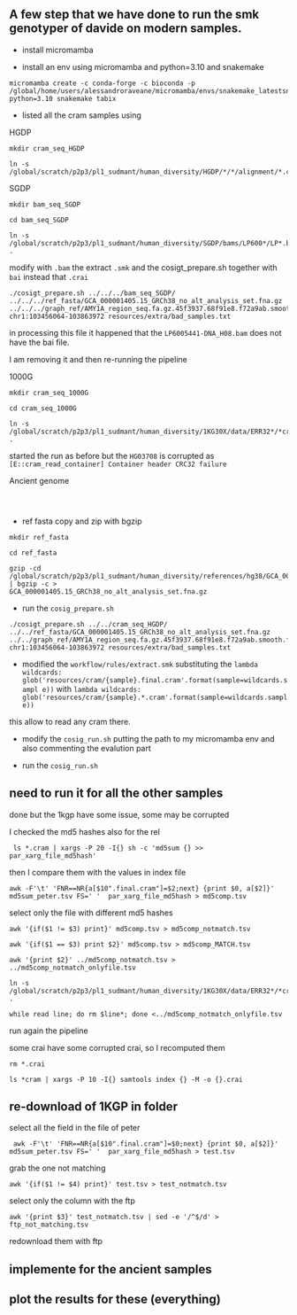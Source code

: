 ## A few step that we have done to run the smk genotyper of davide on modern samples. 

- install micromamba 

- install an env using micromamba and python=3.10 and snakemake 

```
micromamba create -c conda-forge -c bioconda -p /global/home/users/alessandroraveane/micromamba/envs/snakemake_latestsnakemake_latest_py310_nosing python=3.10 snakemake tabix
```


- listed all the cram samples using 

HGDP

```
mkdir cram_seq_HGDP

ln -s /global/scratch/p2p3/pl1_sudmant/human_diversity/HGDP/*/*/alignment/*.cram
```

SGDP

```
mkdir bam_seq_SGDP

cd bam_seq_SGDP

ln -s  /global/scratch/p2p3/pl1_sudmant/human_diversity/SGDP/bams/LP600*/LP*.bam* .
```

modify with `.bam` the extract `.smk` and the cosigt_prepare.sh together with `bai` instead that `.crai`

```
./cosigt_prepare.sh ../../../bam_seq_SGDP/ ../../../ref_fasta/GCA_000001405.15_GRCh38_no_alt_analysis_set.fna.gz ../../../graph_ref/AMY1A_region_seq.fa.gz.45f3937.68f91e8.f72a9ab.smooth.final.gfa chr1:103456064-103863972 resources/extra/bad_samples.txt

```

in processing this file it happened that the `LP6005441-DNA_H08.bam` does not have the bai file.

I am removing it and then re-running the pipeline

1000G 

```
mkdir cram_seq_1000G

cd cram_seq_1000G

ln -s /global/scratch/p2p3/pl1_sudmant/human_diversity/1KG30X/data/ERR32*/*cram* .
```

started the run as before but the `HG03708` is corrupted as `[E::cram_read_container] Container header CRC32 failure`




Ancient genome 

```



```

- ref fasta copy and zip with bgzip

```
mkdir ref_fasta

cd ref_fasta

gzip -cd /global/scratch/p2p3/pl1_sudmant/human_diversity/references/hg38/GCA_000001405.15_GRCh38_no_alt_analysis_set.fna.gz | bgzip -c > 
GCA_000001405.15_GRCh38_no_alt_analysis_set.fna.gz
```

- run the `cosig_prepare.sh`

```
./cosigt_prepare.sh ../../cram_seq_HGDP/ ../../ref_fasta/GCA_000001405.15_GRCh38_no_alt_analysis_set.fna.gz ../../graph_ref/AMY1A_region_seq.fa.gz.45f3937.68f91e8.f72a9ab.smooth.final.gfa  chr1:103456064-103863972 resources/extra/bad_samples.txt
```


- modified the `workflow/rules/extract.smk` substituting the `lambda wildcards: glob('resources/cram/{sample}.final.cram'.format(sample=wildcards.sampl
e))` with `lambda wildcards: glob('resources/cram/{sample}.*.cram'.format(sample=wildcards.sampl
e))`

this allow to read any cram there. 

- modify the `cosig_run.sh` putting the path to my micromamba env and also commenting the evalution part

- run the `cosig_run.sh`

## need to run it for all the other samples

done but the 1kgp have some issue, some may be corrupted

I checked the md5 hashes also for the rel 

```
 ls *.cram | xargs -P 20 -I{} sh -c 'md5sum {} >> par_xarg_file_md5hash'
```

then I compare them with the values in index file 

```
awk -F'\t' 'FNR==NR{a[$10".final.cram"]=$2;next} {print $0, a[$2]}' md5sum_peter.tsv FS=' '  par_xarg_file_md5hash > md5comp.tsv
```

select only the file with different md5 hashes

```
awk '{if($1 != $3) print}' md5comp.tsv > md5comp_notmatch.tsv

awk '{if($1 == $3) print $2}' md5comp.tsv > md5comp_MATCH.tsv
```

```
awk '{print $2}' ../md5comp_notmatch.tsv > ../md5comp_notmatch_onlyfile.tsv
```

```
ln -s /global/scratch/p2p3/pl1_sudmant/human_diversity/1KG30X/data/ERR32*/*cram* .

while read line; do rm $line*; done <../md5comp_notmatch_onlyfile.tsv
```

run again the pipeline

some crai have some corrupted crai, so I recomputed them 

```
rm *.crai

ls *cram | xargs -P 10 -I{} samtools index {} -M -o {}.crai
```

## re-download of 1KGP in folder 

select all the field in the file of peter
```
 awk -F'\t' 'FNR==NR{a[$10".final.cram"]=$0;next} {print $0, a[$2]}' md5sum_peter.tsv FS=' '  par_xarg_file_md5hash > test.tsv
```

grab the one not matching

```
awk '{if($1 != $4) print}' test.tsv > test_notmatch.tsv
```

select only the column with the ftp 

```
awk '{print $3}' test_notmatch.tsv | sed -e '/^$/d' > ftp_not_matching.tsv
```

redownload them with ftp



## implemente for the ancient samples

## plot the results for these (everything)

